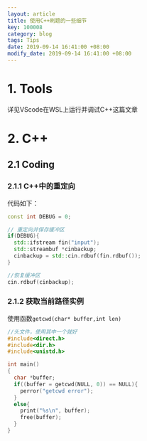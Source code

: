```yaml
---
layout: article
title: 使用C++刷题的一些细节
key: 100008
category: blog
tags: Tips
date: 2019-09-14 16:41:00 +08:00
modify_date: 2019-09-14 16:41:00 +08:00
---
```


# 1. Tools

详见VScode在WSL上运行并调试C++这篇文章

# 2. C++

## 2.1 Coding

### 2.1.1 C++中的重定向

代码如下：

```C++
const int DEBUG = 0;

// 重定向并保存缓冲区
if(DEBUG){
  std::ifstream fin("input");
  std::streambuf *cinbackup;
  cinbackup = std::cin.rdbuf(fin.rdbuf());
}

//恢复缓冲区
cin.rdbuf(cinbackup);
```

### 2.1.2 获取当前路径实例

使用函数```getcwd(char* buffer,int len)```

```C++
//头文件，使用其中一个就好
#include<direct.h>
#include<dir.h>
#include<unistd.h>

int main()
{
  char *buffer;
  if((buffer = getcwd(NULL, 0)) == NULL){
    perror("getcwd error");
  }
  else{
    print("%s\n", buffer);
    free(buffer);
  }
}
```